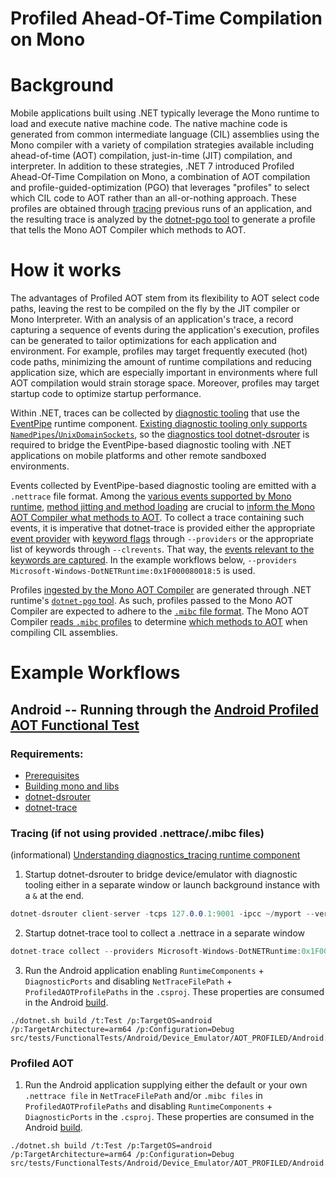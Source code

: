 Profiled Ahead-Of-Time Compilation on Mono
===

# Background

Mobile applications built using .NET typically leverage the Mono runtime to load and execute native machine code. The native machine code is generated from common intermediate language (CIL) assemblies using the Mono compiler with a variety of compilation strategies available including ahead-of-time (AOT) compilation, just-in-time (JIT) compilation, and interpreter. In addition to these strategies, .NET 7 introduced Profiled Ahead-Of-Time Compilation on Mono, a combination of AOT compilation and profile-guided-optimization (PGO) that leverages "profiles" to select which CIL code to AOT rather than an all-or-nothing approach. These profiles are obtained through [tracing](https://github.com/dotnet/runtime/blob/main/docs/design/mono/diagnostics-tracing.md) previous runs of an application, and the resulting trace is analyzed by the [dotnet-pgo tool](https://github.com/dotnet/runtime/blob/main/docs/design/features/dotnet-pgo.md) to generate a profile that tells the Mono AOT Compiler which methods to AOT.

# How it works

The advantages of Profiled AOT stem from its flexibility to AOT select code paths, leaving the rest to be compiled on the fly by the JIT compiler or Mono Interpreter. With an analysis of an application's trace, a record capturing a sequence of events during the application's execution, profiles can be generated to tailor optimizations for each application and environment. For example, profiles may target frequently executed (hot) code paths, minimizing the amount of runtime compilations and reducing application size, which are especially important in environments where full AOT compilation would strain storage space. Moreover, profiles may target startup code to optimize startup performance.

Within .NET, traces can be collected by [diagnostic tooling](https://learn.microsoft.com/en-us/dotnet/core/diagnostics/eventpipe#tools-that-use-eventpipe) that use the [EventPipe](https://learn.microsoft.com/en-us/dotnet/core/diagnostics/eventpipe) runtime component. [Existing diagnostic tooling only supports `NamedPipes`/`UnixDomainSockets`](https://github.com/dotnet/runtime/blob/main/docs/design/mono/diagnostics-tracing.md), so the [diagnostics tool dotnet-dsrouter](https://learn.microsoft.com/en-us/dotnet/core/diagnostics/dotnet-dsrouter) is required to bridge the EventPipe-based diagnostic tooling with .NET applications on mobile platforms and other remote sandboxed environments.

Events collected by EventPipe-based diagnostic tooling are emitted with a `.nettrace` file format. Among the [various events supported by Mono runtime](https://github.com/dotnet/runtime/blob/main/src/mono/mono/eventpipe/gen-eventing-event-inc.lst), [method jitting and method loading](https://github.com/dotnet/runtime/blob/096b2499fe6939d635c35edaa607a180eb578fbb/src/mono/mono/eventpipe/gen-eventing-event-inc.lst#L39-L41) are crucial to [inform the Mono AOT Compiler what methods to AOT](https://github.com/dotnet/runtime/blob/6b67caaedfbfeaf7707478e50ccc9e8bc929e591/src/mono/mono/mini/aot-compiler.c#L13818-L13880). To collect a trace containing such events, it is imperative that dotnet-trace is provided either the appropriate [event provider](https://learn.microsoft.com/en-us/dotnet/core/diagnostics/well-known-event-providers) with [keyword flags](https://github.com/dotnet/runtime/blob/c59aef7622c9a2499abb1b7d262ed0c90f4b0c7f/src/coreclr/vm/ClrEtwAll.man#L14-L92) through `--providers` or the appropriate list of keywords through `--clrevents`. That way, the [events relevant to the keywords are captured](https://github.com/dotnet/runtime/blob/c59aef7622c9a2499abb1b7d262ed0c90f4b0c7f/src/coreclr/vm/ClrEtwAll.man#L3133). In the example workflows below, `--providers Microsoft-Windows-DotNETRuntime:0x1F000080018:5` is used.

Profiles [ingested by the Mono AOT Compiler](https://github.com/dotnet/runtime/blob/6b67caaedfbfeaf7707478e50ccc9e8bc929e591/src/tasks/AotCompilerTask/MonoAOTCompiler.cs#L174) are generated through .NET runtime's [`dotnet-pgo` tool](https://github.com/dotnet/runtime/blob/main/docs/design/features/dotnet-pgo.md). As such, profiles passed to the Mono AOT Compiler are expected to adhere to the [`.mibc` file format](https://github.com/dotnet/runtime/blob/main/src/coreclr/tools/dotnet-pgo/dotnet-pgo-experiment.md#mibc-file-format). The Mono AOT Compiler [reads `.mibc` profiles](https://github.com/dotnet/runtime/blob/c59aef7622c9a2499abb1b7d262ed0c90f4b0c7f/src/mono/mono/mini/aot-compiler.c#L14085-L14162) to determine [which methods to AOT](https://github.com/dotnet/runtime/blob/6b67caaedfbfeaf7707478e50ccc9e8bc929e591/src/mono/mono/mini/aot-compiler.c#L13818-L13880) when compiling CIL assemblies.

# Example Workflows

## Android -- Running through the [Android Profiled AOT Functional Test](https://github.com/dotnet/runtime/tree/main/src/tests/FunctionalTests/Android/Device_Emulator/AOT_PROFILED)

### Requirements:
- [Prerequisites](https://github.com/dotnet/runtime/blob/main/docs/workflow/testing/libraries/testing-android.md#prerequisites)
- [Building mono and libs](https://github.com/dotnet/runtime/blob/main/docs/workflow/testing/libraries/testing-android.md#building-libs-and-tests-for-android)
- [dotnet-dsrouter](https://learn.microsoft.com/en-us/dotnet/core/diagnostics/dotnet-dsrouter)
- [dotnet-trace](https://learn.microsoft.com/en-us/dotnet/core/diagnostics/dotnet-trace)

### Tracing (if not using provided .nettrace/.mibc files)
(informational) [Understanding diagnostics_tracing runtime component](https://github.com/dotnet/runtime/blob/main/docs/design/mono/diagnostics-tracing.md)

1. Startup dotnet-dsrouter to bridge device/emulator with diagnostic tooling either in a separate window or launch background instance with a `&` at the end.
```C#
dotnet-dsrouter client-server -tcps 127.0.0.1:9001 -ipcc ~/myport --verbose debug
```

2. Startup dotnet-trace tool to collect a .nettrace in a separate window
```C#
dotnet-trace collect --providers Microsoft-Windows-DotNETRuntime:0x1F000080018:5 --diagnostic-port ~/myport
```

3. Run the Android application enabling `RuntimeComponents` + `DiagnosticPorts` and disabling `NetTraceFilePath` + `ProfiledAOTProfilePaths` in the `.csproj`. These properties are consumed in the Android [build](https://github.com/dotnet/runtime/blob/main/src/mono/msbuild/android/build/AndroidBuild.targets).
```Shell
./dotnet.sh build /t:Test /p:TargetOS=android /p:TargetArchitecture=arm64 /p:Configuration=Debug src/tests/FunctionalTests/Android/Device_Emulator/AOT_PROFILED/Android.Device_Emulator.Aot_Profiled.Test.csproj
```

### Profiled AOT

1. Run the Android application supplying either the default or your own `.nettrace file` in `NetTraceFilePath` and/or `.mibc files` in `ProfiledAOTProfilePaths` and disabling `RuntimeComponents` + `DiagnosticPorts` in the `.csproj`. These properties are consumed in the Android [build](https://github.com/dotnet/runtime/blob/main/src/mono/msbuild/android/build/AndroidBuild.targets).
```Shell
./dotnet.sh build /t:Test /p:TargetOS=android /p:TargetArchitecture=arm64 /p:Configuration=Debug src/tests/FunctionalTests/Android/Device_Emulator/AOT_PROFILED/Android.Device_Emulator.Aot_Profiled.Test.csproj
```
